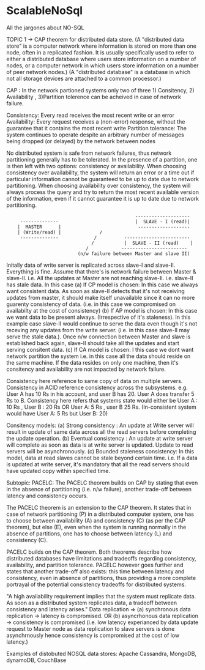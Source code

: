 # ScalableNoSql
All the jargones about NO-SQL


TOPIC 1 -> CAP theorem for distributed data store. (A "distributed data store" is a computer network where information is stored on more than one node, often in a replicated fashion. It is usually specifically used to refer to either a distributed database where users store information on a number of nodes, or a computer network in which users store information on a number of peer network nodes.) 
(A "distributed database" is a database in which not all storage devices are attached to a common processor.)

CAP : In the network partioned systems only two of three 1) Consitency, 2) Availability , 3)Partition tolerence can be acheived in case of network failure.

Consistency: Every read receives the most recent write or an error
Availability: Every request receives a (non-error) response, without the guarantee that it contains the most recent write
Partition tolerance: The system continues to operate despite an arbitrary number of messages being dropped (or delayed) by the network between nodes

No distributed system is safe from network failures, thus network partitioning generally has to be tolerated.
In the presence of a partition, one is then left with two options: consistency or availability. When choosing consistency over availability, the system will return an error or a time out if particular information cannot be guaranteed to be up to date due to network partitioning. When choosing availability over consistency, the system will always process the query and try to return the most recent available version of the information, even if it cannot guarantee it is up to date due to network partitioning.
 
 
                                                   --------------------
         --------------                            |  SLAVE - I (read)|    
        |  MASTER      |                            -------------------
        | (Write/read) |              /
         --------------             /          ------------------------
                                   /           |  SLAVE - II (read)    |
                                 /            ------------------------
                              (n/w failure between Master and slave II)  

Initally data of write server is replicated across slave-I and slave-II. Everything is fine.
Assume that there's is network failure between Master & slave-II. i.e. All the updates at Master are not reaching slave-II. i.e. slave-II has stale data. In this case
(a) If CP model is chosen: In this case we always want consistent data. As soon as slave-II detects that it's not receiving updates from master, it should make itself unavailable since it can no more guarenty consistency of data. (i.e. in this case we compromised on availabilty at the cost of consistency)
(b) If AP model is chosen: In this case we want data to be present always. (Irrespective of it's staleness). In this example case slave-II would continue to serve the data even though it's not receving any updates from the write server. (i.e. in this case slave-II may serve the stale data.). Once n/w connection between Master and slave is established back again, slave-II should take all the updates and start serving consitent data.
(c) If CA model is chosen: I this case we dont want network partition the system i.e. in this case all the data should reside on the same machine. If the data resides on only one machine, then it's consitency and availability are not impacted by network failure.

Consistency here reference to same copy of data on multiple servers.
Consistency in ACID reference consistency across the subsystems. e.g. User A has 10 Rs in his account, and user B has 20. User A does transfer 5 Rs to B. Consistency here refers that systems state would either be User A : 10 Rs , User B : 20 Rs OR User A: 5 Rs , user B 25 Rs. (In-consistent system would have User A: 5 Rs but User B: 20) 

Consitency models: (a) Strong consistency : An update at Write server will result in update of same data across all the read servers before completing the update operation.  (b) Eventual consistency : An update at write server will complete as soon as data is at write server is updated. Update to read servers will be asynchronously.  (c) Bounded staleness consistency: In this model, data at read slaves cannot be stale beyond certain time. i.e. If a data is updated at write server, it's mandatory that all the read  servers should have updated copy within specified time.


Subtopic: PACELC:
The PACELC theorem builds on CAP by stating that even in the absence of partitioning (i.e. n/w failure), another trade-off between latency and consistency occurs.

The PACELC theorem is an extension to the CAP theorem. It states that in case of network partitioning (P) in a distributed computer system, one has to choose between availability (A) and consistency (C) (as per the CAP theorem), but else (E), even when the system is running normally in the absence of partitions, one has to choose between latency (L) and consistency (C).

PACELC builds on the CAP theorem. Both theorems describe how distributed databases have limitations and tradeoffs regarding consistency, availability, and partition tolerance. PACELC however goes further and states that another trade-off also exists: this time between latency and consistency, even in absence of partitions, thus providing a more complete portrayal of the potential consistency tradeoffs for distributed systems.

"A high availability requirement implies that the system must replicate data. As soon as a distributed system replicates data, a tradeoff between consistency and latency arises."
Data replication => (a) synchronous data replication -> latency is compromised. OR (b) asyncrhonous data replication -> consistency is compromised (i.e. low latency experianced by data update request to Master node as data replication to slave servers is done asynchrnously hence consistency is compromised at the cost of low latency.)

Examples of distobuted NOSQL data stores:
Apache Cassandra,
MongoDB,
dynamoDB,
CouchBase
